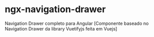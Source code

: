 # ngx-navigation-drawer
Navigation Drawer completo para Angular [Componente baseado no Navigation Drawer da library Vuetifyjs feita em Vuejs]
